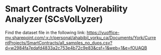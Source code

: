 # Smart Contracts Volnerability Analyzer (SCsVolLyzer)


Find the dataset file in the following link:
https://yuoffice-my.sharepoint.com/:x:/r/personal/ahabibil_yorku_ca/Documents/York/CurrentProjects/SmartContracts/all_samples_no_dups.csv?d=w2984fa7edafd4833a2c753e4b72c9e83&csf=1&web=1&e=fOUAQB
